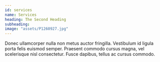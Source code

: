 ```yaml
---
id: services
name: Services
heading: The Second Heading
subheading:
image: "assets/P1260927.jpg"
---
```


Donec ullamcorper nulla non metus auctor fringilla. Vestibulum id ligula porta felis euismod semper. Praesent commodo cursus magna, vel scelerisque nisl consectetur. Fusce dapibus, tellus ac cursus commodo.